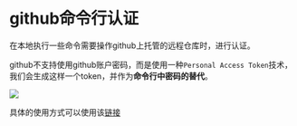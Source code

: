 # github命令行认证
在本地执行一些命令需要操作github上托管的远程仓库时，进行认证。

github不支持使用github账户密码，而是使用一种`Personal Access Token`技术，我们会生成这样一个token，并作为**命令行中密码的替代**。

![](.assets/explorer_i1mkZPKMeb.png)

具体的使用方式可以使用该[链接](https://stackoverflow.com/questions/68775869/message-support-for-password-authentication-was-removed-please-use-a-personal)